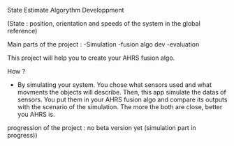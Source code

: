 State Estimate Algorythm Developpment


(State : position, orientation and speeds of the system in the global reference)

Main parts of the project : 
-Simulation
-fusion algo dev
-evaluation

This project will help you to create your AHRS fusion algo.

How ? 
- By simulating your system.
    You chose what sensors used and what movments the objects will describe. 
    Then, this app simulate the datas of sensors.
    You put them in your AHRS fusion algo and compare its outputs with the scenario of the simulation.
    The more the both are close, better you AHRS is.

progression of the project : no beta version yet (simulation part in progress)) 